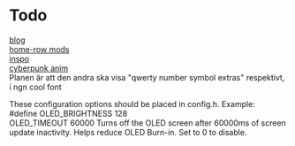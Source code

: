 # Todo
[blog](https://getreuer.info/posts/keyboards/index.html)  
[home-row mods](https://precondition.github.io/home-row-mods)  
[inspo](https://imgur.com/a/corne-crkbd-layout-DKzQ9TL)  
[cyberpunk anim](https://github.com/Stijnvandenbroek/cyberpunk_corne/tree/main/cyberpunk)  
Planen är att den andra ska visa "qwerty number symbol extras" respektivt, i ngn cool font  

These configuration options should be placed in config.h. Example:  
#define OLED_BRIGHTNESS 128  
OLED_TIMEOUT	60000	Turns off the OLED screen after 60000ms of screen update inactivity. Helps reduce OLED Burn-in. Set to 0 to disable.
